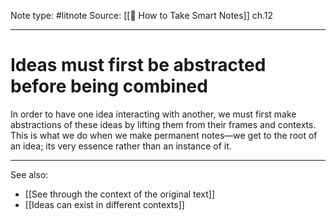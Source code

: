 Note type: #litnote
Source: [[📖 How to Take Smart Notes]] ch.12

---
# Ideas must first be abstracted before being combined
In order to have one idea interacting with another, we must first make abstractions of these ideas by lifting them from their frames and contexts. This is what we do when we make permanent notes—we get to the root of an idea; its very essence rather than an instance of it.

---
See also:
- [[See through the context of the original text]]
- [[Ideas can exist in different contexts]]